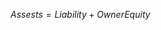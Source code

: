 $Assests=Liability+OwnerEquity$
<!--stackedit_data:
eyJoaXN0b3J5IjpbLTMwMzc0MDQ2OSwtMjA4ODc0NjYxMl19
-->